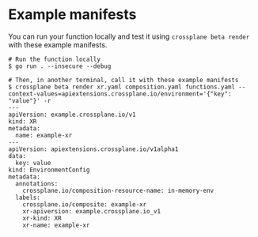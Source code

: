 # Example manifests

You can run your function locally and test it using `crossplane beta render`
with these example manifests.

```shell
# Run the function locally
$ go run . --insecure --debug
```

```shell
# Then, in another terminal, call it with these example manifests
$ crossplane beta render xr.yaml composition.yaml functions.yaml --context-values=apiextensions.crossplane.io/environment='{"key": "value"}' -r
---
apiVersion: example.crossplane.io/v1
kind: XR
metadata:
  name: example-xr
---
apiVersion: apiextensions.crossplane.io/v1alpha1
data:
  key: value
kind: EnvironmentConfig
metadata:
  annotations:
    crossplane.io/composition-resource-name: in-memory-env
  labels:
    crossplane.io/composite: example-xr
    xr-apiversion: example.crossplane.io_v1
    xr-kind: XR
    xr-name: example-xr
```
